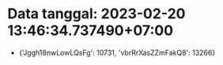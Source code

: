 # Data tanggal: 2023-02-20 13:46:34.737490+07:00

* {'Jggh18nwLowLQsFg': 10731, 'vbrRrXasZZmFakQ8': 13266}
